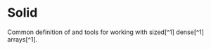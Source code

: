 # Solid

Common definition of and tools for working with sized[^1] dense[^1] arrays[^1].

[1]: mostly
